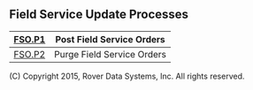 ## Field Service Update Processes
<PageHeader />

| [FSO.P1](../FSO-P1/README.md) | Post Field Service Orders  |
| ----------------------------- | -------------------------- |
| [FSO.P2](../FSO-P2/README.md) | Purge Field Service Orders |

(C) Copyright 2015, Rover Data Systems, Inc.
All rights reserved.
<badge text= "Version 8.10.57 " vertical="middle" />

<PageFooter />
